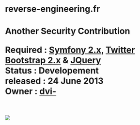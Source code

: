 <h1> reverse-engineering.fr<h1>

Another Security Contribution


 
Required : <a href="https://github.com/Symfony/symfony" target="_blank">Symfony 2.x</a>, <a href="https://github.com/twitter/bootstrap" target="_blank">Twitter Bootstrap 2.x</a> & <a href="https://github.com/jquery" target="_blank">JQuery</a><br>
Status : Developement <br>
released : 24 June 2013 <br>
Owner : <a href="https://connect.sensiolabs.com/profile/dvi-" target="_blank">dvi-</a> <br>
<br>

<img src="http://www.damienchiboub.fr/img/r-e.png"/>
